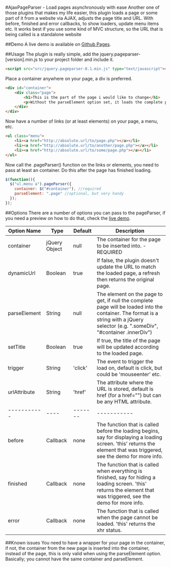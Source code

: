 #AjaxPageParser - Load pages asynchronously with ease
Another one of those plugins that makes my life easier, this plugin loads a page or some part of it from a website via AJAX, adjusts the page title and URL. With before, finished and error callbacks, to show loaders, update menu items etc. It works best if you use some kind of MVC structure, so the URL that is being called is a standalone website

##Demo
A live demo is available on [Github Pages](http://terwanerik.github.io/AjaxPageParser).

##Usage
The plugin is really simple, add the jquery.pageparser-[version].min.js to your project folder and include it.

```html
<script src="src/jquery.pageparser-0.1.min.js" type="text/javascript"></script>
```

Place a container anywhere on your page, a div is preferred.

```html
<div id="container">
	<div class="page">
		<h1>This is the part of the page i would like to change</h1>
		<p>Without the parseElement option set, it loads the complete page into the container div.</p>
	</div>
</div>
```

Now have a number of links (or at least elements) on your page, a menu, etc.
```html
<ul class="menu">
	<li><a href="http://absolute.url/to/page.php"></a></li>
	<li><a href="http://absolute.url/to/another/page.php"></a></li>
	<li><a href="http://absolute.url/to/some/page.php"></a></li>
</ul>
```

Now call the .pageParser() function on the links or elements, you need to pass at least an container. Do this after the page has finished loading.

```javascript
$(function(){
  $("ul.menu a").pageParser({
    container: $("#container"), //required
    parseElement: ".page" //optional, but very handy
  });
});
```

##Options
There are a number of options you can pass to the pageParser, if you need a preview on how to do that, check the [live demo](http://terwanerik.github.io/AjaxPageParser).

| Option Name | Type | Default | Description |
| ----------- | ---- | ------- | ----------- |
| container | jQuery Object | null | The container for the page to be inserted into. - REQUIRED |
| dynamicUrl | Boolean | true | If false, the plugin doesn't update the URL to match the loaded page, a refresh then returns the original page.  |
| parseElement | String | null | The element on the page to get, if null the complete page will be loaded into the container. The format is a string with a jQuery selector (e.g. ".someDiv", "#container .innerDiv") |
| setTitle | Boolean | true | If true, the title of the page will be updated according to the loaded page. |
| trigger | String | 'click' | The event to trigger the load on, default is click, but could be 'mouseenter' etc. |
| urlAttribute | String | 'href' | The attribute where the URL is stored, default is href (for a href="") but can be any HTML attribute. |
| ----------- | ---- | ------- | ----------- |
| before | Callback | none | The function that is called before the loading begins, say for displaying a loading screen. 'this' returns the element that was triggered, see the demo for more info. |
| finished | Callback | none | The function that is called when everything is finished, say for hiding a loading screen. 'this' returns the element that was triggered, see the demo for more info. |
| error | Callback | none | The function that is called when the page cannot be loaded. 'this' returns the xhr status. |

##Known issues
You need to have a wrapper for your page in the container, if not, the container from the new page is inserted into the container, instead of the page, this is only valid when using the parseElement option. Basically; you cannot have the same container and parseElement.